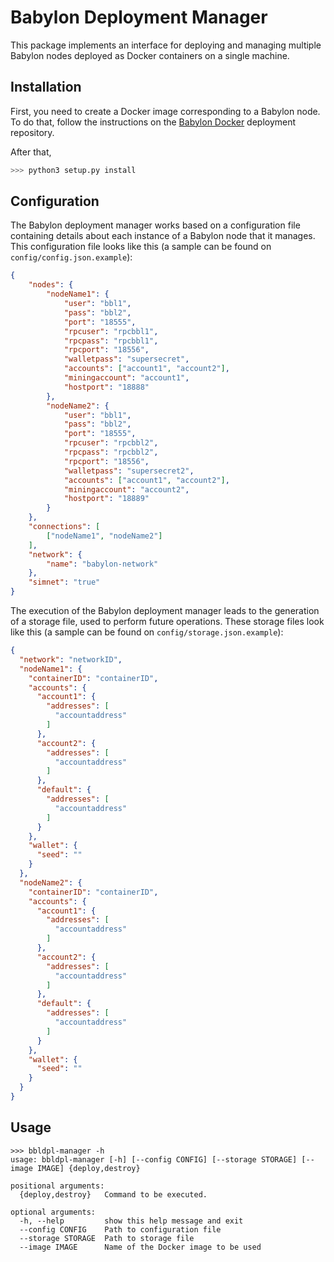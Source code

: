 # Babylon Deployment Manager

This package implements an interface for deploying and managing
multiple Babylon nodes deployed as Docker containers on a single machine.

## Installation

First, you need to create a Docker image corresponding to a Babylon node. To do
that, follow the instructions on the [Babylon Docker]()
deployment repository.

After that,

```bash
>>> python3 setup.py install
```

## Configuration

The Babylon deployment manager works based on a configuration file containing
details about each instance of a Babylon node that it manages. This
configuration file looks like this (a sample can be found on
`config/config.json.example`):

```json
{
    "nodes": {
        "nodeName1": {
            "user": "bbl1",
            "pass": "bbl2",
            "port": "18555",
            "rpcuser": "rpcbbl1",
            "rpcpass": "rpcbbl1",
            "rpcport": "18556",
            "walletpass": "supersecret",
            "accounts": ["account1", "account2"],
            "miningaccount": "account1",
            "hostport": "18888"
        },
        "nodeName2": {
            "user": "bbl1",
            "pass": "bbl2",
            "port": "18555",
            "rpcuser": "rpcbbl2",
            "rpcpass": "rpcbbl2",
            "rpcport": "18556",
            "walletpass": "supersecret2",
            "accounts": ["account1", "account2"],
            "miningaccount": "account2",
            "hostport": "18889"
        }
    },
    "connections": [
        ["nodeName1", "nodeName2"]
    ],
    "network": {
        "name": "babylon-network"
    },
    "simnet": "true"
}
```

The execution of the Babylon deployment manager leads to the generation of a
storage file, used to perform future operations. These storage files look like
this (a sample can be found on `config/storage.json.example`):

```json
{
  "network": "networkID",
  "nodeName1": {
    "containerID": "containerID",
    "accounts": {
      "account1": {
        "addresses": [
          "accountaddress"
        ]
      },
      "account2": {
        "addresses": [
          "accountaddress"
        ]
      },
      "default": {
        "addresses": [
          "accountaddress"
        ]
      }
    },
    "wallet": {
      "seed": ""
    }
  },
  "nodeName2": {
    "containerID": "containerID",
    "accounts": {
      "account1": {
        "addresses": [
          "accountaddress"
        ]
      },
      "account2": {
        "addresses": [
          "accountaddress"
        ]
      },
      "default": {
        "addresses": [
          "accountaddress"
        ]
      }
    },
    "wallet": {
      "seed": ""
    }
  }
}
```

## Usage

```
>>> bbldpl-manager -h
usage: bbldpl-manager [-h] [--config CONFIG] [--storage STORAGE] [--image IMAGE] {deploy,destroy}

positional arguments:
  {deploy,destroy}   Command to be executed.

optional arguments:
  -h, --help         show this help message and exit
  --config CONFIG    Path to configuration file
  --storage STORAGE  Path to storage file
  --image IMAGE      Name of the Docker image to be used
```

